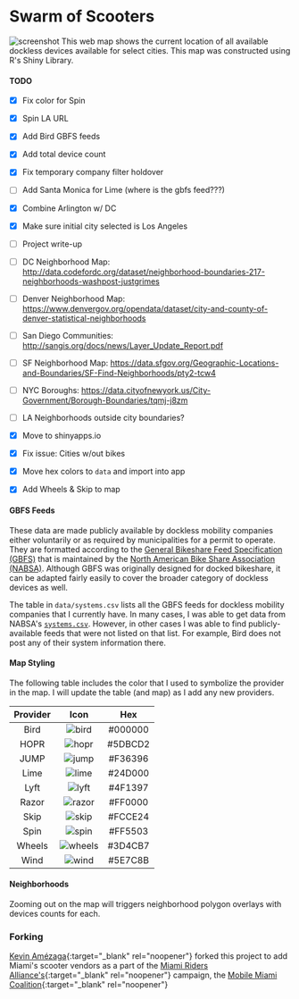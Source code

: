 # Swarm of Scooters
![screenshot] 
This web map shows the current location of all available dockless devices available for select cities. This map was constructed using R's Shiny Library.

#### TODO  
- [x] Fix color for Spin
- [x] Spin LA URL
- [x] Add Bird GBFS feeds
- [x] Add total device count
- [x] Fix temporary company filter holdover
- [ ] Add Santa Monica for Lime (where is the gbfs feed???)
- [x] Combine Arlington w/ DC
- [x] Make sure initial city selected is Los Angeles
- [ ] Project write-up
- [ ] DC Neighborhood Map: http://data.codefordc.org/dataset/neighborhood-boundaries-217-neighborhoods-washpost-justgrimes
- [ ] Denver Neighborhood Map: https://www.denvergov.org/opendata/dataset/city-and-county-of-denver-statistical-neighborhoods
- [ ] San Diego Communities: http://sangis.org/docs/news/Layer_Update_Report.pdf
- [ ] SF Neighborhood Map: https://data.sfgov.org/Geographic-Locations-and-Boundaries/SF-Find-Neighborhoods/pty2-tcw4
- [ ] NYC Boroughs: https://data.cityofnewyork.us/City-Government/Borough-Boundaries/tqmj-j8zm
- [ ] LA Neighborhoods outside city boundaries?
- [x] Move to shinyapps.io
- [x] Fix issue: Cities w/out bikes
- [x] Move hex colors to `data` and import into app
- [x] Add Wheels & Skip to map


#### GBFS Feeds
These data are made publicly available by dockless mobility companies either voluntarily or as required by municipalities for a permit to operate. They are formatted according to the [General Bikeshare Feed Specification (GBFS)](https://github.com/NABSA/gbfs) that is maintained by the [North American Bike Share Association (NABSA)](https://nabsa.net/). Although GBFS was originally designed for docked bikeshare, it can be adapted fairly easily to cover the broader category of dockless devices as well.  

The table in `data/systems.csv` lists all the GBFS feeds for dockless mobility companies that I currently have. In many cases, I was able to get data from NABSA's [`systems.csv`](https://github.com/NABSA/gbfs/blob/master/systems.csv). However, in other cases I was able to find publicly-available feeds that were not listed on that list. For example, Bird does not post any of their system information there. 

#### Map Styling
The following table includes the color that I used to symbolize the provider in the map. I will update the table (and map) as I add any new providers.

| Provider |   Icon    |   Hex   |
|:--------:|:---------:|:-------:|
| Bird     | ![bird]   | #000000 |
| HOPR     | ![hopr]   | #5DBCD2 |
| JUMP     | ![jump]   | #F36396 |
| Lime     | ![lime]   | #24D000 |
| Lyft     | ![lyft]   | #4F1397 |
| Razor    | ![razor]  | #FF0000 |
| Skip     | ![skip]   | #FCCE24 |                                                                                          
| Spin     | ![spin]   | #FF5503 |
| Wheels   | ![wheels] | #3D4CB7 |
| Wind     | ![wind]   | #5E7C8B |

#### Neighborhoods
Zooming out on the map will triggers neighborhood polygon overlays with devices counts for each.

[bird]: www/bird_circle2.png
[hopr]: www/cyclehop_circle.png
[jump]: www/jump_circle.png
[lime]: www/lime_circle.png
[lyft]: www/lyft_circle.png
[razor]: www/razor_circle.png
[skip]: www/skip_circle.png
[spin]: www/spin_circle.png
[wind]: www/wind_circle.png
[wheels]: www/wheels_circle.png

[screenshot]: www/screenshot.PNG

### Forking
[Kevin Amézaga](https://mostlikelykevin.com){:target="_blank" rel="noopener"} forked this project to add Miami's scooter vendors as a part of the [Miami Riders Alliance's](https://riders.miami){:target="_blank" rel="noopener"} campaign, the [Mobile Miami Coalition](https://coalition.miami){:target="_blank" rel="noopener"}